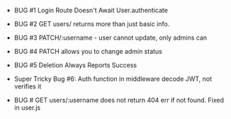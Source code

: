 - BUG #1 Login Route Doesn't Await User.authenticate
  
- BUG #2 GET users/ returns more than just basic info.
  
- BUG #3 PATCH/:username - user cannot update, only admins can
  
- BUG #4 PATCH allows you to change admin status

- BUG #5 Deletion Always Reports Success
  
-  Super Tricky Bug #6: Auth function in middleware decode JWT, not verifies it


- BUG # GET users/:username does not return 404 err if not found.  Fixed in user.js
